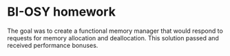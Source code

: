# BI-OSY homework

The goal was to create a functional memory manager that would respond to requests for memory allocation and deallocation. This solution passed and received performance bonuses.
